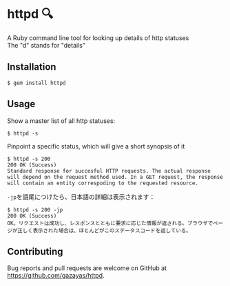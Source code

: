 # httpd :mag:

A Ruby command line tool for looking up details of http statuses<br/>
The "d" stands for "details"

## Installation

```github
$ gem install httpd
```

## Usage

Show a master list of all http statuses:

```github
$ httpd -s
```

Pinpoint a specific status, which will give a short synopsis of it

```github
$ httpd -s 200
200 OK (Success)
Standard response for succesful HTTP requests. The actual response will depend on the request method used. In a GET request, the response will contain an entity correspoding to the requested resource.
```


`-jp`を語尾につけたら、日本語の詳細は表示されます：

```github
$ httpd -s 200 -jp
200 OK (Success)
OK。リクエストは成功し、レスポンスとともに要求に応じた情報が返される。ブラウザでページが正しく表示された場合は、ほとんどがこのステータスコードを返している。
```

## Contributing

Bug reports and pull requests are welcome on GitHub at https://github.com/gazayas/httpd.
